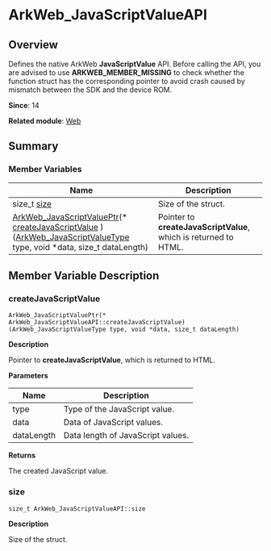 # ArkWeb_JavaScriptValueAPI


## Overview

Defines the native ArkWeb **JavaScriptValue** API. Before calling the API, you are advised to use **ARKWEB_MEMBER_MISSING** to check whether the function struct has the corresponding pointer to avoid crash caused by mismatch between the SDK and the device ROM.

**Since**: 14

**Related module**: [Web](_web.md)


## Summary


### Member Variables

| Name| Description|
| -------- | -------- |
| size_t [size](#size) | Size of the struct. |
| [ArkWeb_JavaScriptValuePtr](_web.md#arkweb_javascriptvalueptr)(\* [createJavaScriptValue](#createjavascriptvalue) )([ArkWeb_JavaScriptValueType](_web.md#arkweb_javascriptvaluetype) type, void \*data, size_t dataLength) | Pointer to **createJavaScriptValue**, which is returned to HTML. |


## Member Variable Description


### createJavaScriptValue

```
ArkWeb_JavaScriptValuePtr(* ArkWeb_JavaScriptValueAPI::createJavaScriptValue) (ArkWeb_JavaScriptValueType type, void *data, size_t dataLength)
```
**Description**

Pointer to **createJavaScriptValue**, which is returned to HTML.

**Parameters**

| Name| Description|
| -------- | -------- |
| type | Type of the JavaScript value. |
| data | Data of JavaScript values. |
| dataLength | Data length of JavaScript values. |

**Returns**

The created JavaScript value.


### size

```
size_t ArkWeb_JavaScriptValueAPI::size
```
**Description**

Size of the struct.

<!--no_check-->